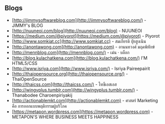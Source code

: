 
## Blogs

- [http://jimmysoftwareblog.com](http://jimmysoftwareblog.com/) - JIMMY's BLOG
- [http://nuuneoi.com/blog](http://nuuneoi.com/blog) - NUUNEOI
- [https://medium.com/@piyorot](https://medium.com/@piyorot) - Piyorot
- [http://www.somkiat.cc](http://www.somkiat.cc) - สมเกียรติ ปุ๋ยสูงเนิน
- [http://anontawong.com](http://anontawong.com) - อานนทวงศ์ มฤคพิทักษ์
- [http://mennblog.com](http://mennblog.com/) - เม่น · บล็อก
- [http://blog.kulachatkena.com](http://blog.kulachatkena.com/) I'M HTML5/CSS
- [http://www.isriya.com](http://www.isriya.com/) - Isriya Paireepairit
- [http://thaiopensource.org](http://thaiopensource.org/) - ThaiOpenSource
- [http://thaicss.com](http://thaicss.com/) - ไทซีเอสเอส
- [http://wingyplus.tumblr.com](http://wingyplus.tumblr.com/) - Thanabodee Charoenpiriyakij
- [http://actionablemkt.com](http://actionablemkt.com) - ศาสตร์ Marketing คือ การออกแบบพฤติกรรมผู้บริโภค
- [https://metapon.wordpress.com](https://metapon.wordpress.com) - METAPON'S WHERE BUSINESS MEETS HAPPINESS
